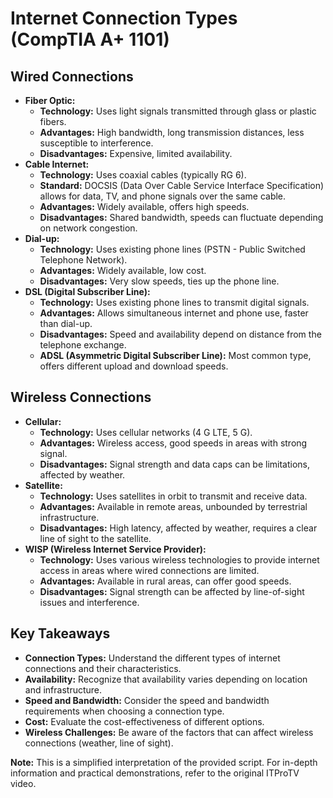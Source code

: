 # Internet Connection Types (CompTIA A+ 1101)

## Wired Connections
* **Fiber Optic:**
    * **Technology:** Uses light signals transmitted through glass or plastic fibers.
    * **Advantages:** High bandwidth, long transmission distances, less susceptible to interference.
    * **Disadvantages:**  Expensive, limited availability.
* **Cable Internet:**
    * **Technology:** Uses coaxial cables (typically RG 6).
    * **Standard:** DOCSIS (Data Over Cable Service Interface Specification) allows for data, TV, and phone signals over the same cable.
    * **Advantages:**  Widely available, offers high speeds.
    * **Disadvantages:**  Shared bandwidth, speeds can fluctuate depending on network congestion.
* **Dial-up:**
    * **Technology:** Uses existing phone lines (PSTN - Public Switched Telephone Network).
    * **Advantages:** Widely available, low cost.
    * **Disadvantages:** Very slow speeds, ties up the phone line.
* **DSL (Digital Subscriber Line):**
    * **Technology:**  Uses existing phone lines to transmit digital signals.
    * **Advantages:**  Allows simultaneous internet and phone use, faster than dial-up.
    * **Disadvantages:**  Speed and availability depend on distance from the telephone exchange.
    * **ADSL (Asymmetric Digital Subscriber Line):**  Most common type, offers different upload and download speeds.

## Wireless Connections
* **Cellular:**
    * **Technology:**  Uses cellular networks (4 G LTE, 5 G).
    * **Advantages:**  Wireless access, good speeds in areas with strong signal.
    * **Disadvantages:**  Signal strength and data caps can be limitations, affected by weather.
* **Satellite:**
    * **Technology:**  Uses satellites in orbit to transmit and receive data.
    * **Advantages:**  Available in remote areas, unbounded by terrestrial infrastructure.
    * **Disadvantages:**  High latency, affected by weather, requires a clear line of sight to the satellite.
* **WISP (Wireless Internet Service Provider):**
    * **Technology:**  Uses various wireless technologies to provide internet access in areas where wired connections are limited.
    * **Advantages:**  Available in rural areas, can offer good speeds.
    * **Disadvantages:**  Signal strength can be affected by line-of-sight issues and interference.

## Key Takeaways
* **Connection Types:**  Understand the different types of internet connections and their characteristics.
* **Availability:**  Recognize that availability varies depending on location and infrastructure.
* **Speed and Bandwidth:**  Consider the speed and bandwidth requirements when choosing a connection type.
* **Cost:**  Evaluate the cost-effectiveness of different options.
* **Wireless Challenges:**  Be aware of the factors that can affect wireless connections (weather, line of sight).

**Note:** This is a simplified interpretation of the provided script. For in-depth information and practical demonstrations, refer to the original ITProTV video.